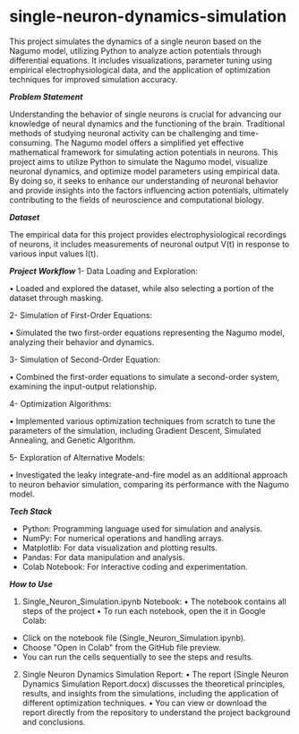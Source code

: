 # single-neuron-dynamics-simulation
This project simulates the dynamics of a single neuron based on the Nagumo model, utilizing Python to analyze action potentials through differential equations. It includes visualizations, parameter tuning using empirical electrophysiological data, and the application of optimization techniques for improved simulation accuracy.

_**Problem Statement**_

Understanding the behavior of single neurons is crucial for advancing our knowledge of neural dynamics and the functioning of the brain. Traditional methods of studying neuronal activity can be challenging and time-consuming. The Nagumo model offers a simplified yet effective mathematical framework for simulating action potentials in neurons. This project aims to utilize Python to simulate the Nagumo model, visualize neuronal dynamics, and optimize model parameters using empirical data. By doing so, it seeks to enhance our understanding of neuronal behavior and provide insights into the factors influencing action potentials, ultimately contributing to the fields of neuroscience and computational biology.

_**Dataset**_

The empirical data for this project provides electrophysiological recordings of neurons, it includes measurements of neuronal output V(t) in response to various input values I(t).

_**Project Workflow**_
1- Data Loading and Exploration:

•	Loaded and explored the dataset, while also selecting a portion of the dataset through masking.

2- Simulation of First-Order Equations:

•	Simulated the two first-order equations representing the Nagumo model, analyzing their behavior and dynamics.

3- Simulation of Second-Order Equation:

•	Combined the first-order equations to simulate a second-order system, examining the input-output relationship.

4- Optimization Algorithms:

•	Implemented various optimization techniques from scratch to tune the parameters of the simulation, including Gradient Descent, Simulated Annealing, and Genetic Algorithm.

5- Exploration of Alternative Models:

•	Investigated the leaky integrate-and-fire model as an additional approach to neuron behavior simulation, comparing its performance with the Nagumo model.

_**Tech Stack**_
- Python: Programming language used for simulation and analysis.
- NumPy: For numerical operations and handling arrays.
- Matplotlib: For data visualization and plotting results.
- Pandas: For data manipulation and analysis.
- Colab Notebook: For interactive coding and experimentation.

_**How to Use**_
1.	Single_Neuron_Simulation.ipynb Notebook:
•	The notebook contains all steps of the project
•	To run each notebook, open the it in Google Colab:
-	Click on the notebook file (Single_Neuron_Simulation.ipynb).
-	Choose "Open in Colab" from the GitHub file preview.
-	You can run the cells sequentially to see the steps and results.

2.	Single Neuron Dynamics Simulation Report:
•	The report (Single Neuron Dynamics Simulation Report.docx) discusses the theoretical principles, results, and insights from the simulations, including the application of different optimization techniques.
•	You can view or download the report directly from the repository to understand the project background and conclusions.

